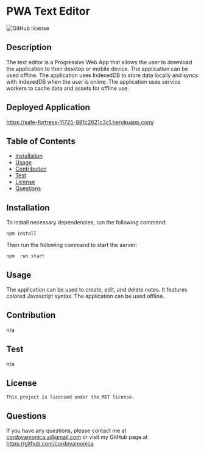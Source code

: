 # PWA Text Editor
![GitHub license](https://img.shields.io/badge/license-MIT-blue.svg)

## Description
 The text editor is a Progressive Web App that allows the user to download the application to their desktop or mobile device. The application can be used offline. The application uses IndexedDB to store data locally and syncs with IndexedDB when the user is online. The application uses service workers to cache data and assets for offline use.

 ## Deployed Application
 https://safe-fortress-11725-881c2621c3c1.herokuapp.com/

## Table of Contents
* [Installation](#installation)
* [Usage](#usage)
* [Contribution](#contribution)
* [Test](#test)
* [License](#license)
* [Questions](#questions)

## Installation
To install necessary dependencies, run the following command:
```
npm install
```
Then run the following command to start the server:
```
npm  run start
```

## Usage
The application can be used to create, edit, and delete notes. It features colored Javascript syntax. The application can be used offline. 

## Contribution
n/a

## Test
n/a

## License
    This project is licensed under the MIT license.

## Questions
If you have any questions, please contact me at cordovamonica.a@gmail.com or visit my GitHub page at https://github.com/cordovamonica
